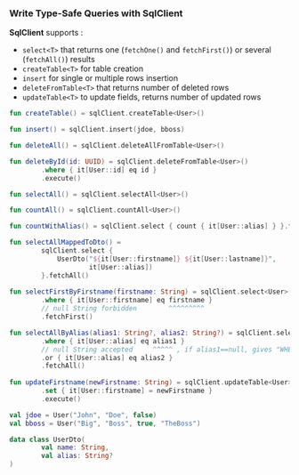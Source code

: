 ### Write Type-Safe Queries with SqlClient

**SqlClient** supports :
* ```select<T>``` that returns one (```fetchOne()``` and ```fetchFirst()```) or several (```fetchAll()```) results
* ```createTable<T>``` for table creation
* ```insert``` for single or multiple rows insertion
* ```deleteFromTable<T>``` that returns number of deleted rows
* ```updateTable<T>``` to update fields, returns number of updated rows

```kotlin
fun createTable() = sqlClient.createTable<User>()

fun insert() = sqlClient.insert(jdoe, bboss)

fun deleteAll() = sqlClient.deleteAllFromTable<User>()

fun deleteById(id: UUID) = sqlClient.deleteFromTable<User>()
        .where { it[User::id] eq id }
        .execute()

fun selectAll() = sqlClient.selectAll<User>()

fun countAll() = sqlClient.countAll<User>()

fun countWithAlias() = sqlClient.select { count { it[User::alias] } }.fetchOne()

fun selectAllMappedToDto() =
        sqlClient.select {
            UserDto("${it[User::firstname]} ${it[User::lastname]}",
                    it[User::alias])
        }.fetchAll()
        
fun selectFirstByFirstname(firstname: String) = sqlClient.select<User>()
        .where { it[User::firstname] eq firstname }
        // null String forbidden        ^^^^^^^^^
        .fetchFirst()

fun selectAllByAlias(alias1: String?, alias2: String?) = sqlClient.select<User>()
        .where { it[User::alias] eq alias1 }
        // null String accepted     ^^^^^ , if alias1==null, gives "WHERE user.alias IS NULL"
        .or { it[User::alias] eq alias2 }
        .fetchAll()
        
fun updateFirstname(newFirstname: String) = sqlClient.updateTable<User>()
        .set { it[User::firstname] = newFirstname }
        .execute()

val jdoe = User("John", "Doe", false)
val bboss = User("Big", "Boss", true, "TheBoss")

data class UserDto(
		val name: String,
		val alias: String?
)
```
